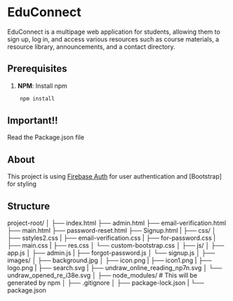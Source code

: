 # EduConnect

EduConnect is a multipage web application for students, allowing them to sign up, log in, and access various resources such as course materials, a resource library, announcements, and a contact directory.


## Prerequisites

1. **NPM**: Install npm 
```bash
    npm install 
  ```
## Important!!
Read the Package.json file


## About

This project is using [Firebase Auth](https://firebase.google.com/) for user authentication and [Bootstrap] for styling

## Structure

project-root/
│
├── index.html
├── admin.html
├── email-verification.html
├── main.html
├── password-reset.html
├── Signup.html
|
├── css/
│   ├── sstyles2.css
|   ├── email-verification.css
|   ├── for-password.css
|   ├── main.css
|   ├── res.css
│   └── custom-bootstrap.css
│
├── js/
│   ├── app.js
│   ├── admin.js
|   ├── forgot-password.js
│   └── signup.js
│
├── images/
│   ├── background.jpg
│   ├── icon.png
|   ├── icon1.png
|   ├── logo.png
|   ├── search.svg
|   ├── undraw_online_reading_np7n.svg
│   └── undraw_opened_re_i38e.svg
│
├── node_modules/            # This will be generated by npm
│
├── .gitignore
│
├── package-lock.json
|
└── package.json
